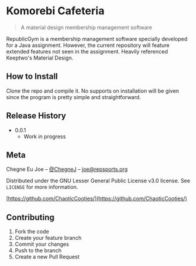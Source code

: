 # Komorebi Cafeteria
> A material design membership management software

RepublicGym is a membership management software specially developed for a Java assignment. However, the current repository will feature extended features not seen in the assignment. Heavily referenced Keeptwo's Material Design.

## How to Install
Clone the repo and compile it. No supports on installation will be given since the program is pretty simple and straightforward.

## Release History
* 0.0.1
    * Work in progress

## Meta

Chegne Eu Joe – [@ChegneJ](https://twitter.com/ChegneJ) – joe@repsports.org

Distributed under the GNU Lesser General Public License v3.0 license. See ``LICENSE`` for more information.

[https://github.com/ChaoticCooties/](https://github.com/ChaoticCooties/)

## Contributing

1. Fork the code
2. Create your feature branch 
3. Commit your changes
4. Push to the branch 
5. Create a new Pull Request


